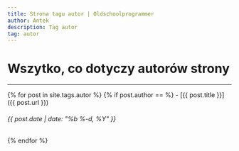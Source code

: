 ```yaml
---
title: Strona tagu autor | Oldschoolprogrammer
author: Antek
description: Tag autor
tag: autor
---
```

# Wszytko, co dotyczy autorów strony
-----

{% for post in site.tags.autor %}
    {% if post.author == %}
    - [{{ post.title }}]({{ post.url }})
###### {{ post.date | date: "%b %-d, %Y" }}
{% endfor %}
